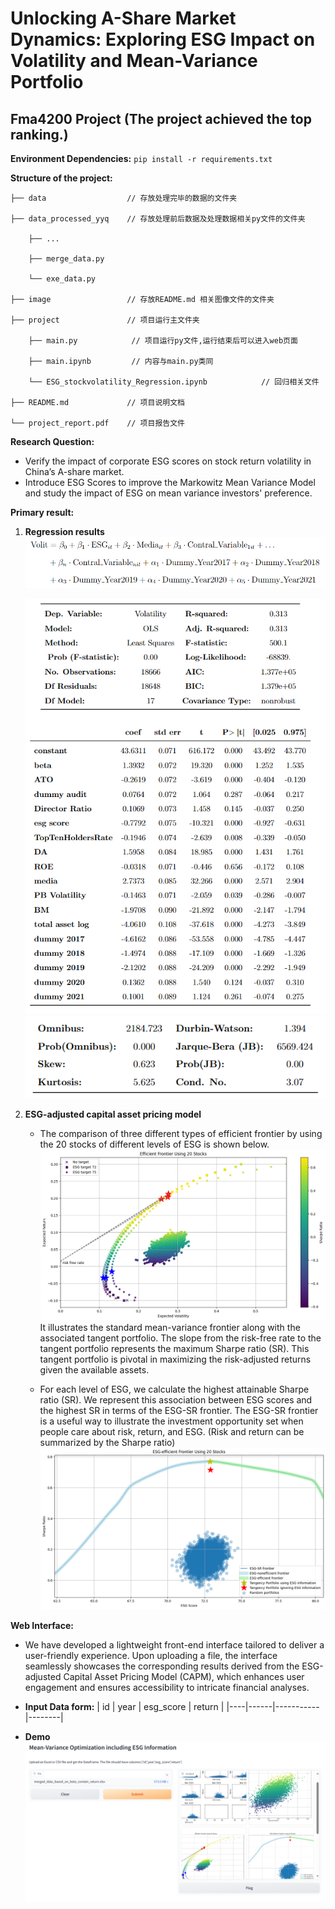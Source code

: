 # Unlocking A-Share Market Dynamics: Exploring ESG Impact on Volatility and Mean-Variance Portfolio
## Fma4200 Project (The project achieved the top ranking.)

**Environment Dependencies:**
`pip install -r requirements.txt`

**Structure of the project:**

    ├── data                  // 存放处理完毕的数据的文件夹

    ├── data_processed_yyq    // 存放处理前后数据及处理数据相关py文件的文件夹

        ├── ...

        ├── merge_data.py

        └── exe_data.py   

    ├── image                 // 存放README.md 相关图像文件的文件夹

    ├── project               // 项目运行主文件夹

        ├── main.py            // 项目运行py文件,运行结束后可以进入web页面

        ├── main.ipynb         // 内容与main.py类同

        └── ESG_stockvolatility_Regression.ipynb            // 回归相关文件

    ├── README.md             // 项目说明文档

    └── project_report.pdf    // 项目报告文件

**Research Question:**
- Verify the impact of corporate ESG scores on stock return volatility in China’s A-share market.
- Introduce ESG Scores to improve the Markowitz Mean Variance Model and study the impact of ESG on mean variance investors' preference.

**Primary result:**
1. **Regression results**
    ![Regression model](image/regression_model.png)

    ![Regression result](image/regression_result_1.png)
    ![Regression result](image/regression_result_2.png)



2. **ESG-adjusted capital asset pricing model**
   - The comparison of three different types of efficient frontier by using the 20 stocks of different levels of ESG is shown below.
   ![Efficient frontier](image/efficient_frontier.png)
     It illustrates the standard mean-variance frontier along with the associated tangent portfolio. The slope from the risk-free rate to the tangent portfolio represents the maximum Sharpe ratio (SR). This tangent portfolio is pivotal in maximizing the risk-adjusted returns given the available assets.

   - For each level of ESG, we calculate the highest attainable Sharpe ratio (SR). We represent this association between ESG scores and the highest SR in terms of the ESG-SR frontier. The ESG-SR frontier is a useful way to illustrate the investment opportunity set when people care about risk, return, and ESG. (Risk and return can be summarized by the Sharpe ratio)
   ![The ESG-SR frontier](image/esg_sharpe_ratio.png)

**Web Interface:**
- We have developed a lightweight front-end interface tailored to deliver a user-friendly experience. Upon uploading a file, the interface seamlessly showcases the corresponding results derived from the ESG-adjusted Capital Asset Pricing Model (CAPM), which enhances user engagement and ensures accessibility to intricate financial analyses.

- **Input Data form:**
  | id | year | esg_score | return |
    |----|------|-----------|--------|
- **Demo** 
  ![Demo](image/web1.png)



